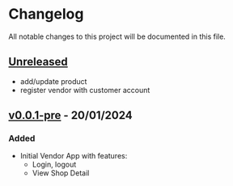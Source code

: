 # Changelog

All notable changes to this project will be documented in this file.

## [Unreleased]

- add/update product
- register vendor with customer account

## [v0.0.1-pre] - 20/01/2024

### Added

- Initial Vendor App with features:
  - Login, logout
  - View Shop Detail

[unreleased]: https://github.com/venhha/flutter_vtv/compare/v0.0.1-pre...HEAD
<!-- [v0.0.2-pre]: https://github.com/venhha/flutter_vtv/compare/v0.0.1-pre...v0.0.2-pre -->
[v0.0.1-pre]: https://github.com/venhha/flutter_vtv/releases/tag/v0.0.1-pre
